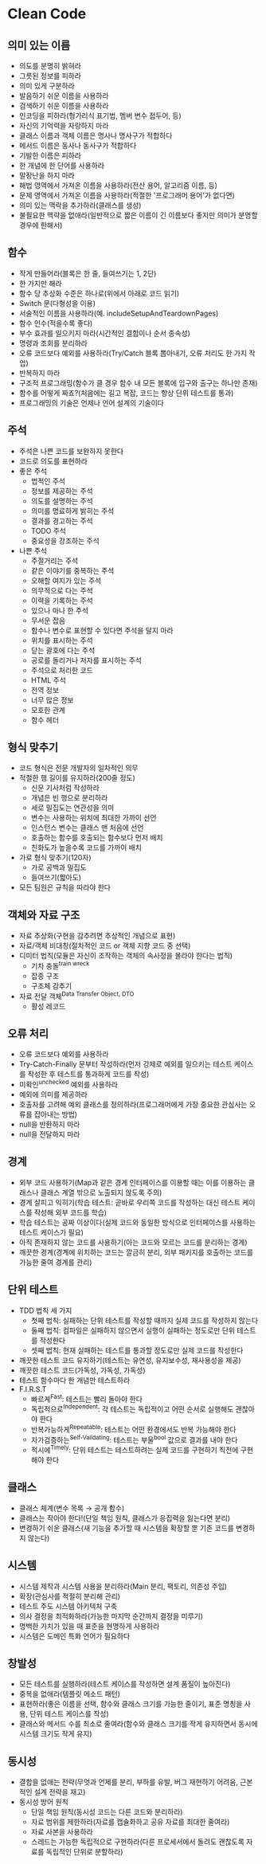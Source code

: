 # Clean Code

## 의미 있는 이름
- 의도를 분명히 밝혀라  
- 그릇된 정보를 피하라  
- 의미 있게 구분하라  
- 발음하기 쉬운 이름을 사용하라
- 검색하기 쉬운 이름을 사용하라
- 인코딩을 피하라(헝가리식 표기법, 멤버 변수 접두어, 등)
- 자신의 기억력을 자랑하지 마라
- 클래스 이름과 객체 이름은 명사나 명사구가 적합하다
- 메서드 이름은 동사나 동사구가 적합하다
- 기발한 이름은 피하라
- 한 개념에 한 단어를 사용하라
- 말장난을 하지 마라
- 해법 영역에서 가져온 이름을 사용하라(전산 용어, 알고리즘 이름, 등)
- 문제 영역에서 가져온 이름을 사용하라(적절한 '프로그래머 용어'가 없다면)
- 의미 있는 맥락을 추가하라(클래스를 생성)
- 불필요한 맥락을 없애라(일반적으로 짧은 이름이 긴 이름보다 좋지만 의미가 분명할 경우에 한해서)

## 함수
- 작게 만들어라(블록은 한 줄, 들여쓰기는 1, 2단)
- 한 가지만 해라
- 함수 당 추상화 수준은 하나로(위에서 아래로 코드 읽기)
- Switch 문(다형성을 이용)
- 서술적인 이름을 사용하라(예. includeSetupAndTeardownPages)
- 함수 인수(적을수록 좋다)
- 부수 효과를 일으키지 마라(시간적인 결합이나 순서 종속성)
- 명령과 조회를 분리하라
- 오류 코드보다 예외를 사용하라(Try/Catch 블록 뽑아내기, 오류 처리도 한 가지 작업)
- 반복하지 마라
- 구조적 프로그래밍(함수가 클 경우 함수 내 모든 블록에 입구와 출구는 하나만 존재)
- 함수를 어떻게 짜죠?(처음에는 길고 복잡, 코드는 항상 단위 테스트를 통과)
- 프로그래밍의 기술은 언제나 언어 설계의 기술이다

## 주석
- 주석은 나쁜 코드를 보완하지 못한다
- 코드로 의도를 표현하라
- 좋은 주석
  - 법적인 주석
  - 정보를 제공하는 주석
  - 의도를 설명하는 주석
  - 의미를 명료하게 밝히는 주석
  - 결과를 경고하는 주석
  - TODO 주석
  - 중요성을 강조하는 주석
- 나쁜 주석
  - 주절거리는 주석
  - 같은 이야기를 중복하는 주석
  - 오해할 여지가 있는 주석
  - 의무적으로 다는 주석
  - 이력을 기록하는 주석
  - 있으나 마나 한 주석
  - 무서운 잡음
  - 함수나 변수로 표현할 수 있다면 주석을 달지 마라
  - 위치를 표시하는 주석
  - 닫는 괄호에 다는 주석
  - 공로를 돌리거나 저자를 표시하는 주석
  - 주석으로 처리한 코드
  - HTML 주석
  - 전역 정보
  - 너무 많은 정보
  - 모호한 관계
  - 함수 헤더

## 형식 맞추기
- 코드 형식은 전문 개발자의 일차적인 의무
- 적절한 행 길이를 유지하라(200줄 정도)
  - 신문 기사처럼 작성하라
  - 개념은 빈 행으로 분리하라
  - 세로 밀집도는 연관성을 의미
  - 변수는 사용하는 위치에 최대한 가까이 선언
  - 인스턴스 변수는 클래스 맨 처음에 선언
  - 호출하는 함수를 호출되는 함수보다 먼저 배치
  - 친화도가 높을수록 코드를 가까이 배치
- 가로 형식 맞추기(120자)
  - 가로 공백과 밀집도
  - 들여쓰기(짧아도)
- 모든 팀원은 규칙을 따라야 한다

## 객체와 자료 구조
- 자료 추상화(구현을 감추려면 추상적인 개념으로 표현)
- 자료/객체 비대칭(절차적인 코드 or 객체 지향 코드 중 선택)
- 디미터 법칙(모듈은 자신이 조작하는 객체의 속사정을 몰라야 한다는 법칙)
  - 기차 충돌<sup>train wreck</sup>
  - 잡종 구조
  - 구조체 감추기
- 자료 전달 객체<sup>Data Transfer Object, DTO</sup>
  - 활성 레코드

## 오류 처리  
- 오류 코드보다 예외를 사용하라
- Try-Catch-Finally 문부터 작성하라(먼저 강제로 예외를 일으키는 테스트 케이스를 작성한 후 테스트를 통과하게 코드를 작성)
- 미확인<sup>unchecked</sup> 예외를 사용하라
- 예외에 의미를 제공하라
- 호출자를 고려해 예외 클래스를 정의하라(프로그래머에게 가장 중요한 관심사는 오류를 잡아내는 방법)
- null을 반환하지 마라
- null을 전달하지 마라

## 경계
- 외부 코드 사용하기(Map과 같은 경계 인터페이스를 이용할 때는 이를 이용하는 클래스나 클래스 계열 밖으로 노출되지 않도록 주의)
- 경계 살피고 익히기(학습 테스트: 곧바로 우리쪽 코드를 작성하는 대신 테스트 케이스를 작성해 외부 코드를 학습)
- 학습 테스트는 공짜 이상이다(실제 코드와 동일한 방식으로 인터페이스를 사용하는 테스트 케이스가 필요)
- 아직 존재하지 않는 코드를 사용하기(아는 코드와 모르는 코드를 분리하는 경계)
- 깨끗한 경계(경계에 위치하는 코드는 깔금히 분리, 외부 패키지를 호출하는 코드를 가능한 줄여 경계를 관리)

## 단위 테스트
- TDD 법칙 세 가지
  - 첫째 법칙: 실패하는 단위 테스트를 작성할 때까지 실제 코드를 작성하지 않는다
  - 둘째 법칙: 컴파일은 실패하지 않으면서 실행이 실패하는 정도로만 단위 테스트를 작성한다
  - 셋째 법칙: 현재 실패하는 테스트를 통과할 정도로만 실제 코드를 작성한다
- 깨끗한 테스트 코드 유지하기(테스트는 유연성, 유지보수성, 재사용성을 제공)
- 깨끗한 테스트 코드(가독성, 가독성, 가독성)  
- 테스트 함수마다 한 개념만 테스트하라
- F.I.R.S.T
  - 빠르게<sup>Fast</sup>: 테스트는 빨리 돌아야 한다  
  - 독립적으로<sup>Independent</sup>: 각 테스트는 독립적이고 어떤 순서로 실행해도 괜찮아야 한다  
  - 반복가능하게<sup>Repeatable</sup>: 테스트는 어떤 환경에서도 반복 가능해야 한다  
  - 자가검증하는<sup>Self-Validating</sup>: 테스트는 부울<sup>bool</sup> 값으로 결과를 내야 한다  
  - 적시에<sup>Timely</sup>: 단위 테스트는 테스트하려는 실제 코드를 구현하기 직전에 구현해야 한다  

## 클래스
- 클래스 체계(변수 목록 → 공개 함수)
- 클래스는 작아야 한다!(단일 책임 원칙, 클래스가 응집력을 잃는다면 분리)
- 변경하기 쉬운 클래스(새 기능을 추가할 때 시스템을 확장할 뿐 기존 코드를 변경하지 않는다)

## 시스템
- 시스템 제작과 시스템 사용을 분리하라(Main 분리, 팩토리, 의존성 주입)
- 확장(관심사를 적절히 분리해 관리)
- 테스트 주도 시스템 아키텍처 구축
- 의사 결정을 최적화하라(가능한 마지막 순간까지 결정을 미루기)
- 명백한 가치가 있을 때 표준을 현명하게 사용하라
- 시스템은 도메인 특화 언어가 필요하다

## 창발성
- 모든 테스트를 실행하라(테스트 케이스를 작성하면 설계 품질이 높아진다)
- 중복을 없애라(템플릿 메소드 패턴)
- 표현하라(좋은 이름을 선택, 함수와 클래스 크기를 가능한 줄이기, 표준 명칭을 사용, 단위 테스트 케이스를 작성)
- 클래스와 메서드 수를 최소로 줄여라(함수와 클래스 크기를 작게 유지하면서 동시에 시스템 크기도 작게 유지)

## 동시성
- 결합을 없애는 전략(무엇과 언제를 분리, 부하를 유발, 버그 재현하기 어려움, 근본적인 설계 전략을 재고)
- 동시성 방어 원칙
  - 단일 책임 원칙(동시성 코드는 다른 코드와 분리하라)
  - 자료 범위를 제한하라(자료를 캡슐화하고 공유 자료를 최대한 줄여라)
  - 자료 사본을 사용하라
  - 스레드는 가능한 독립적으로 구현하라(다른 프로세서에서 돌려도 괜찮도록 자료를 독립적인 단위로 분할하라)

